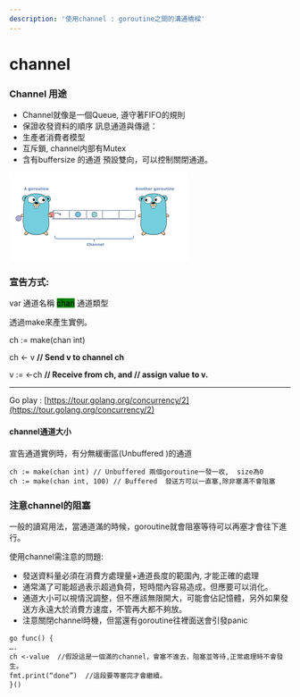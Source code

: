 ```yaml
---
description: '使用channel : goroutine之間的溝通橋樑'
---
```


# channel

### Channel 用途&#x20;

* Channel就像是一個Queue, 遵守著FIFO的規則
* 保證收發資料的順序 訊息通道與傳遞：
* 生產者消費者模型&#x20;
* 互斥鎖, channel内部有Mutex&#x20;
* 含有buffersize 的通道 預設雙向，可以控制關閉通道。

![](../../.gitbook/assets/go.png)

### 宣告方式:&#x20;

var 通道名稱 <mark style="background-color:green;">chan</mark> 通道類型&#x20;

透過make來產生實例。



ch := make(chan int)&#x20;

ch <- v **// Send v to channel ch**

v := <-ch **// Receive from ch, and // assign value to v.**

****

Go play : [https://tour.golang.org/concurrency/2](https://tour.golang.org/concurrency/2)



#### channel通道大小

宣告通道實例時，有分無緩衝區(Unbuffered )的通道

```
ch := make(chan int) // Unbuffered 兩個goroutine一發一收,  size為0
ch := make(chan int, 100) // Buffered  發送方可以一直塞,除非塞滿不會阻塞
```



### 注意**channel的阻塞**

一般的讀寫用法，當通道滿的時候，goroutine就會阻塞等待可以再塞才會往下進行。&#x20;

使用channel需注意的問題:&#x20;

* 發送資料量必須在消費方處理量+通道長度的範圍內, 才能正確的處理&#x20;
* 通常滿了可能超過表示超過負荷，短時間內容易造成，但應要可以消化。
* &#x20;通道大小可以視情況調整，但不應該無限開大，可能會佔記憶體，另外如果發送方永遠大於消費方速度，不管再大都不夠放。&#x20;
* 注意關閉channel時機，但當還有goroutine往裡面送會引發panic

```
go func() {
….
ch <-value  //假設這是一個滿的channel，會塞不進去，阻塞並等待,正常處理時不會發生。
fmt.print(“done”)  //這段要等塞完才會繼續。
}()

```
